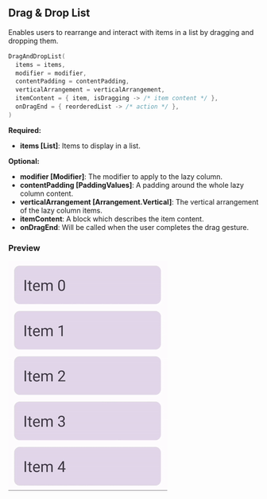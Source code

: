 ## Drag & Drop List

Enables users to rearrange and interact with items in a list by dragging and dropping them.

```kotlin
DragAndDropList(
  items = items,
  modifier = modifier,
  contentPadding = contentPadding,
  verticalArrangement = verticalArrangement,
  itemContent = { item, isDragging -> /* item content */ },
  onDragEnd = { reorderedList -> /* action */ },
)
```

**Required:**

- **items [List<T>]**: Items to display in a list.

**Optional:**

- **modifier [Modifier]**: The modifier to apply to the lazy column.
- **contentPadding [PaddingValues]**: A padding around the whole lazy column content.
- **verticalArrangement [Arrangement.Vertical]**: The vertical arrangement of the lazy column items.
- **itemContent**: A block which describes the item content.
- **onDragEnd**: Will be called when the user completes the drag gesture.

### Preview

![drag & drop list sample](./samples/drag-and-drop.gif)
